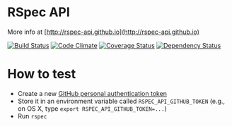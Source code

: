 RSpec API
=========

More info at [http://rspec-api.github.io](http://rspec-api.github.io)

[![Build Status](https://travis-ci.org/rspec-api/rspec-api.png)](https://travis-ci.org/rspec-api/rspec-api)
[![Code Climate](https://codeclimate.com/github/rspec-api/rspec-api.png)](https://codeclimate.com/github/rspec-api/rspec-api)
[![Coverage Status](https://coveralls.io/repos/rspec-api/rspec-api/badge.png)](https://coveralls.io/r/rspec-api/rspec-api)
[![Dependency Status](https://gemnasium.com/rspec-api/rspec-api.png)](https://gemnasium.com/rspec-api/rspec-api)

How to test
===========

* Create a new [GitHub personal authentication token](https://github.com/settings/applications)
* Store it in an environment variable called `RSPEC_API_GITHUB_TOKEN` (e.g., on OS X, type `export RSPEC_API_GITHUB_TOKEN=...`)
* Run `rspec`